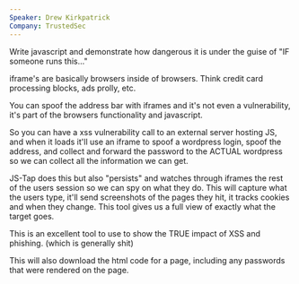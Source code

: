 ```yaml
---
Speaker: Drew Kirkpatrick
Company: TrustedSec
---
```

Write javascript and demonstrate how dangerous it is under the guise of "IF someone runs this..."

iframe's are basically browsers inside of browsers. Think credit card processing blocks, ads prolly, etc.


You can spoof the address bar with iframes and it's not even a vulnerability, it's part of the browsers functionality and javascript.


So you can have a xss vulnerability call to an external server hosting JS, and when it loads it'll use an iframe to spoof a wordpress login, spoof the address, and collect and forward the password to the ACTUAL wordpress so we can collect all the information we can get.

JS-Tap does this but also "persists" and watches through iframes the rest of the users session so we can spy on what they do. This will capture what the users type, it'll send screenshots of the pages they hit, it tracks cookies and when they change. This tool gives us a full view of exactly what the target goes.

This is an excellent tool to use to show the TRUE impact of XSS and phishing. (which is generally shit)

This will also download the html code for a page, including any passwords that were rendered on the page.


